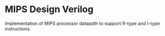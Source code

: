 # MIPS Design Verilog

Implementation of MIPS processor datapath to support R-type and I-type instructions.

